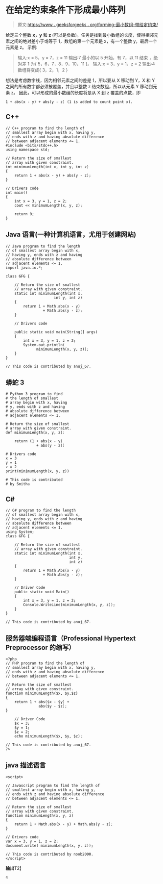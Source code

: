 # 在给定约束条件下形成最小阵列

> 原文:[https://www . geeksforgeeks . org/forming-最小数组-带给定约束/](https://www.geeksforgeeks.org/forming-smallest-array-with-given-constraints/)

给定三个整数 **x，y** 和 **z** (可以是负数)。任务是找到最小数组的长度，使得相邻元素之间的绝对差小于或等于 1，数组的第一个元素是 x，有一个整数 y，最后一个元素是 z。
示例:

> 输入:x = 5，y = 7，z = 11
> 输出:7
> 最小的以 5 开始，有 7，以 11 结束
> ，绝对差 1
> 为{ 5，6，7，8，9，10，11 }。
> 输入:x = 3，y = 1，z = 2
> 输出:4
> 数组将变成{ 3，2，1，2 }

想法是考虑数字线，因为相邻元素之间的差是 1，所以要从 X 移动到 Y，X 和 Y 之间的所有数字都必须被覆盖，并且以整数 z 结束数组，所以从元素 Y 移动到元素 z。
因此，可以形成的最小数组的长度将是从 X 到 z 覆盖的点数，即

```
1 + abs(x - y) + abs(y - z) (1 is added to count point x).
```

## C++

```
// C++ program to find the length of
// smallest array begin with x, having y,
// ends with z and having absolute difference
// between adjacent elements <= 1.
#include <bits/stdc++.h>
using namespace std;

// Return the size of smallest
// array with given constraint.
int minimumLength(int x, int y, int z)
{
    return 1 + abs(x - y) + abs(y - z);
}

// Drivers code
int main()
{
    int x = 3, y = 1, z = 2;
    cout << minimumLength(x, y, z);

    return 0;
}
```

## Java 语言(一种计算机语言，尤用于创建网站)

```
// Java program to find the length
// of smallest array begin with x,
// having y, ends with z and having
// absolute difference between
// adjacent elements <= 1.
import java.io.*;

class GFG {

    // Return the size of smallest
    // array with given constraint.
    static int minimumLength(int x,
                      int y, int z)
    {
        return 1 + Math.abs(x - y)
                 + Math.abs(y - z);
    }

    // Drivers code

    public static void main(String[] args)
    {
        int x = 3, y = 1, z = 2;
        System.out.println(
              minimumLength(x, y, z));
    }
}

// This code is contributed by anuj_67.
```

## 蟒蛇 3

```
# Python 3 program to find
# the length of smallest
# array begin with x, having
# y, ends with z and having
# absolute difference between
# adjacent elements <= 1.

# Return the size of smallest
# array with given constraint.
def minimumLength(x, y, z):

    return (1 + abs(x - y)
              + abs(y - z))

# Drivers code
x = 3
y = 1
z = 2
print(minimumLength(x, y, z))

# This code is contributed
# by Smitha
```

## C#

```
// C# program to find the length
// of smallest array begin with x,
// having y, ends with z and having
// absolute difference between
// adjacent elements <= 1.
using System;
class GFG {

    // Return the size of smallest
    // array with given constraint.
    static int minimumLength(int x,
                             int y,
                             int z)
    {
        return 1 + Math.Abs(x - y)
                 + Math.Abs(y - z);
    }

    // Driver Code
    public static void Main()
    {
        int x = 3, y = 1, z = 2;
        Console.WriteLine(minimumLength(x, y, z));
    }
}

// This code is contributed by anuj_67.
```

## 服务器端编程语言（Professional Hypertext Preprocessor 的缩写）

```
<?php
// PHP program to find the length of
// smallest array begin with x, having y,
// ends with z and having absolute difference
// between adjacent elements <= 1.

// Return the size of smallest
// array with given constraint.
function minimumLength($x, $y,$z)
{
    return 1 + abs($x - $y) +
               abs($y - $z);
}

    // Driver Code
    $x = 3;
    $y = 1;
    $z = 2;
    echo minimumLength($x, $y, $z);

// This code is contributed by anuj_67.
?>
```

## java 描述语言

```
<script>

// Javascript program to find the length of
// smallest array begin with x, having y,
// ends with z and having absolute difference
// between adjacent elements <= 1.

// Return the size of smallest
// array with given constraint.
function minimumLength(x, y, z)
{
    return 1 + Math.abs(x - y) + Math.abs(y - z);
}

// Drivers code
var x = 3, y = 1, z = 2;
document.write( minimumLength(x, y, z));

// This code is contributed by noob2000.
</script>
```

**输出**T2】

```
4
```